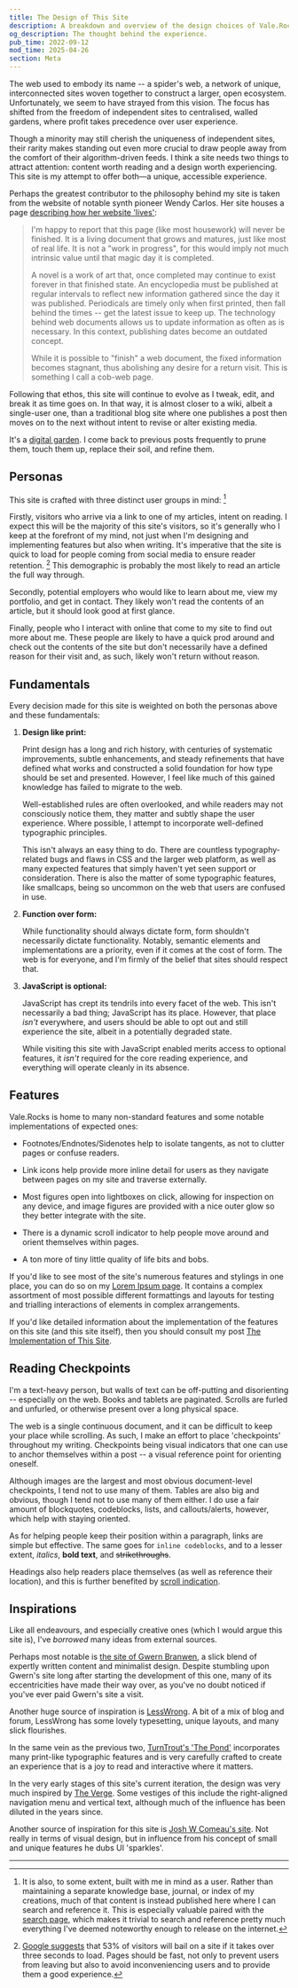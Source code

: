 ```yaml
---
title: The Design of This Site
description: A breakdown and overview of the design choices of Vale.Rocks, as well as its influences and brief touchings on the site's philosophy.
og_description: The thought behind the experience.
pub_time: 2022-09-12
mod_time: 2025-04-26
section: Meta
---
```


The web used to embody its name -- a spider's web, a network of unique, interconnected sites woven together to construct a larger, open ecosystem. Unfortunately, we seem to have strayed from this vision. The focus has shifted from the freedom of independent sites to centralised, walled gardens, where profit takes precedence over user experience.

Though a minority may still cherish the uniqueness of independent sites, their rarity makes standing out even more crucial to draw people away from the comfort of their algorithm-driven feeds. I think a site needs two things to attract attention: content worth reading and a design worth experiencing. This site is my attempt to offer both—a unique, accessible experience.

Perhaps the greatest contributor to the philosophy behind my site is taken from the website of notable synth pioneer Wendy Carlos. Her site houses a page [describing how her website 'lives'](https://www.wendycarlos.com/live.html):

> I'm happy to report that this page (like most housework) will never be finished. It is a living document that grows and matures, just like most of real life. It is not a "work in progress", for this would imply not much intrinsic value until that magic day it is completed.
>
> A novel is a work of art that, once completed may continue to exist forever in that finished state. An encyclopedia must be published at regular intervals to reflect new information gathered since the day it was published. Periodicals are timely only when first printed, then fall behind the times -- get the latest issue to keep up. The technology behind web documents allows us to update information as often as is necessary. In this context, publishing dates become an outdated concept.
>
> While it is possible to "finish" a web document, the fixed information becomes stagnant, thus abolishing any desire for a return visit. This is something I call a cob-web page.

Following that ethos, this site will continue to evolve as I tweak, edit, and break it as time goes on. In that way, it is almost closer to a wiki, albeit a single-user one, than a traditional blog site where one publishes a post then moves on to the next without intent to revise or alter existing media.

It's a [digital garden](https://maggieappleton.com/garden-history). I come back to previous posts frequently to prune them, touch them up, replace their soil, and refine them.

## Personas

This site is crafted with three distinct user groups in mind: [^1]

Firstly, visitors who arrive via a link to one of my articles, intent on reading. I expect this will be the majority of this site's visitors, so it's generally who I keep at the forefront of my mind, not just when I'm designing and implementing features but also when writing. It's imperative that the site is quick to load for people coming from social media to ensure reader retention. [^2] This demographic is probably the most likely to read an article the full way through.

Secondly, potential employers who would like to learn about me, view my portfolio, and get in contact. They likely won't read the contents of an article, but it should look good at first glance.

Finally, people who I interact with online that come to my site to find out more about me. These people are likely to have a quick prod around and check out the contents of the site but don't necessarily have a defined reason for their visit and, as such, likely won't return without reason.

## Fundamentals

Every decision made for this site is weighted on both the personas above and these fundamentals:

1. **Design like print:**

   Print design has a long and rich history, with centuries of systematic improvements, subtle enhancements, and steady refinements that have defined what works and constructed a solid foundation for how type should be set and presented. However, I feel like much of this gained knowledge has failed to migrate to the web.

   Well-established rules are often overlooked, and while readers may not consciously notice them, they matter and subtly shape the user experience. Where possible, I attempt to incorporate well-defined typographic principles.

   This isn't always an easy thing to do. There are countless typography-related bugs and flaws in CSS and the larger web platform, as well as many expected features that simply haven't yet seen support or consideration. There is also the matter of some typographic features, like smallcaps, being so uncommon on the web that users are confused in use.

2. **Function over form:**

   While functionality should always dictate form, form shouldn't necessarily dictate functionality. Notably, semantic elements and implementations are a priority, even if it comes at the cost of form. The web is for everyone, and I'm firmly of the belief that sites should respect that.

3. **JavaScript is optional:**

   JavaScript has crept its tendrils into every facet of the web. This isn't necessarily a bad thing; JavaScript has its place. However, that place _isn't_ everywhere, and users should be able to opt out and still experience the site, albeit in a potentially degraded state.

   While visiting this site with JavaScript enabled merits access to optional features, it _isn't_ required for the core reading experience, and everything will operate cleanly in its absence.

## Features

Vale.Rocks is home to many non-standard features and some notable implementations of expected ones:

- Footnotes/Endnotes/Sidenotes help to isolate tangents, as not to clutter pages or confuse readers.

- Link icons help provide more inline detail for users as they navigate between pages on my site and traverse externally.

- Most figures open into lightboxes on click, allowing for inspection on any device, and image figures are provided with a nice outer glow so they better integrate with the site.

- There is a dynamic scroll indicator to help people move around and orient themselves within pages.

- A ton more of tiny little quality of life bits and bobs.

If you'd like to see most of the site's numerous features and stylings in one place, you can do so on my [Lorem Ipsum page](/posts/lorem-ipsum). It contains a complex assortment of most possible different formattings and layouts for testing and trialling interactions of elements in complex arrangements.

If you'd like detailed information about the implementation of the features on this site (and this site itself), then you should consult my post [The Implementation of This Site](/posts/the-implementation-of-this-site).

## Reading Checkpoints

I'm a text-heavy person, but walls of text can be off-putting and disorienting -- especially on the web. Books and tablets are paginated. Scrolls are furled and unfurled, or otherwise present over a long physical space.

The web is a single continuous document, and it can be difficult to keep your place while scrolling. As such, I make an effort to place 'checkpoints' throughout my writing. Checkpoints being visual indicators that one can use to anchor themselves within a post -- a visual reference point for orienting oneself.

Although images are the largest and most obvious document-level checkpoints, I tend not to use many of them. Tables are also big and obvious, though I tend not to use many of them either. I do use a fair amount of blockquotes, codeblocks, lists, and callouts/alerts, however, which help with staying oriented.

As for helping people keep their position within a paragraph, links are simple but effective. The same goes for `inline codeblocks`, and to a lesser extent, _italics_, **bold text**, and ~~strikethroughs~~.

Headings also help readers place themselves (as well as reference their location), and this is further benefited by [scroll indication](/posts/the-implementation-of-this-site#scroll-indication).

## Inspirations

Like all endeavours, and especially creative ones (which I would argue this site is), I've _borrowed_ many ideas from external sources.

Perhaps most notable is [the site of Gwern Branwen](https://gwern.net), a slick blend of expertly written content and minimalist design. Despite stumbling upon Gwern's site long after starting the development of this one, many of its eccentricities have made their way over, as you've no doubt noticed if you've ever paid Gwern's site a visit.

Another huge source of inspiration is [LessWrong](https://www.lesswrong.com). A bit of a mix of blog and forum, LessWrong has some lovely typesetting, unique layouts, and many slick flourishes.

In the same vein as the previous two, [TurnTrout's 'The Pond'](https://turntrout.com) incorporates many print-like typographic features and is very carefully crafted to create an experience that is a joy to read and interactive where it matters.

In the very early stages of this site's current iteration, the design was very much inspired by [The Verge](https://www.theverge.com). Some vestiges of this include the right-aligned navigation menu and vertical text, although much of the influence has been diluted in the years since.

Another source of inspiration for this site is [Josh W Comeau's site](https://www.joshwcomeau.com). Not really in terms of visual design, but in influence from his concept of small and unique features he dubs UI 'sparkles'.

---

[^1]: It is also, to some extent, built with me in mind as a user. Rather than maintaining a separate knowledge base, journal, or index of my creations, much of that content is instead published here where I can search and reference it. This is especially valuable paired with the [search page](/search), which makes it trivial to search and reference pretty much everything I've deemed noteworthy enough to release on the internet.

[^2]: [Google suggests](https://www.thinkwithgoogle.com/intl/en-emea/marketing-strategies/app-and-mobile/mobile-page-speed-new-industry-benchmarks) that 53% of visitors will bail on a site if it takes over three seconds to load. Pages should be fast, not only to prevent users from leaving but also to avoid inconveniencing users and to provide them a good experience.
